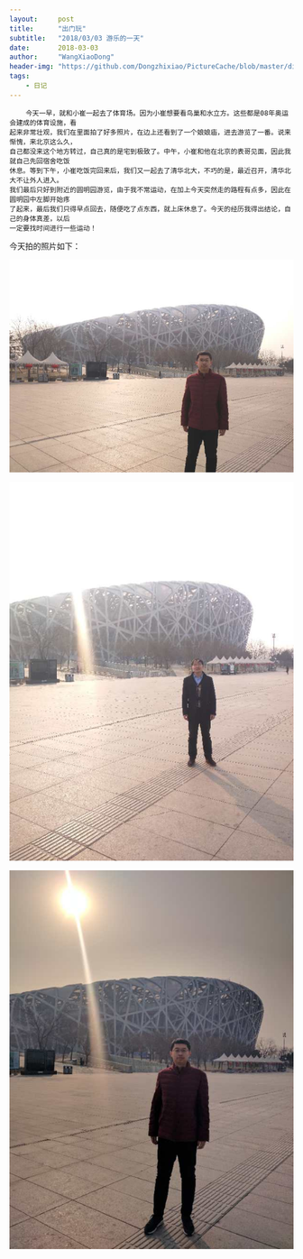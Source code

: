 ```yaml
---
layout:     post
title:      "出门玩"
subtitle:   "2018/03/03 游乐的一天"
date:       2018-03-03
author:     "WangXiaoDong"
header-img: "https://github.com/Dongzhixiao/PictureCache/blob/master/diaryPic/20180303.jpg?raw=true"
tags:
    - 日记
---
```


```
    今天一早，就和小崔一起去了体育场。因为小崔想要看鸟巢和水立方。这些都是08年奥运会建成的体育设施，看
起来非常壮观，我们在里面拍了好多照片，在边上还看到了一个娘娘庙，进去游览了一番。说来惭愧，来北京这么久，
自己都没来这个地方转过，自己真的是宅到极致了。中午，小崔和他在北京的表哥见面，因此我就自己先回宿舍吃饭
休息。等到下午，小崔吃饭完回来后，我们又一起去了清华北大，不巧的是，最近召开，清华北大不让外人进入。
我们最后只好到附近的圆明园游览，由于我不常运动，在加上今天突然走的路程有点多，因此在圆明园中左脚开始疼
了起来，最后我们只得早点回去，随便吃了点东西，就上床休息了。今天的经历我得出结论，自己的身体真差，以后
一定要找时间进行一些运动！
```

今天拍的照片如下：

![照片](https://github.com/Dongzhixiao/PictureCache/blob/master/diaryPic/20180303_1.jpg?raw=true)

![照片](https://github.com/Dongzhixiao/PictureCache/blob/master/diaryPic/20180303_2.jpg?raw=true)

![照片](https://github.com/Dongzhixiao/PictureCache/blob/master/diaryPic/20180303_3.jpg?raw=true)